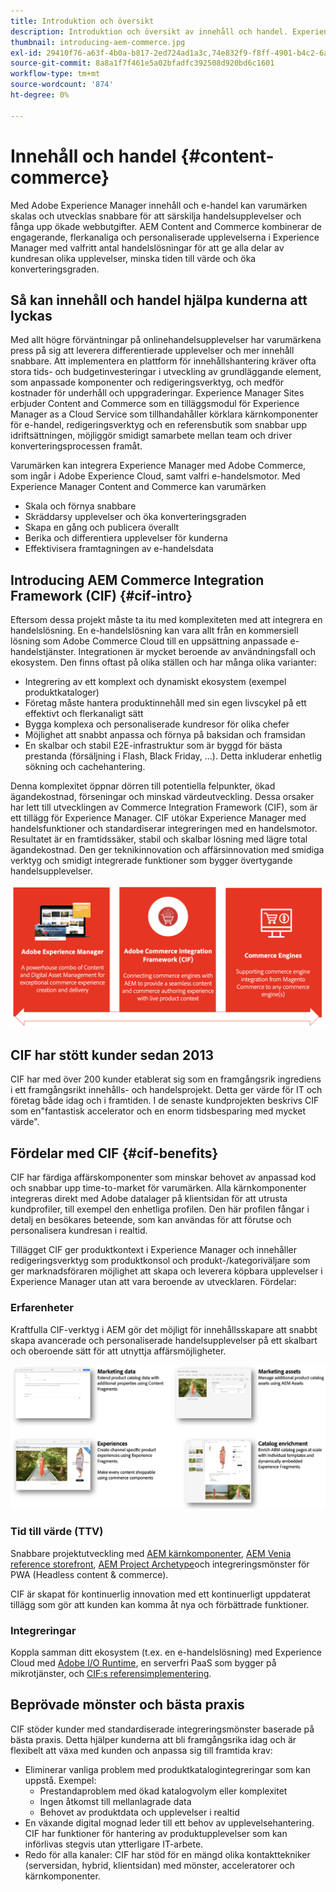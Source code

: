 ```yaml
---
title: Introduktion och översikt
description: Introduktion och översikt av innehåll och handel. Experience Manager Commerce Integration Framework (CIF) rekommenderas av Adobe för att integrera och utöka handelstjänster från Magento och andra tredjepartslösningar med Experience Cloud.
thumbnail: introducing-aem-commerce.jpg
exl-id: 29410f76-a63f-4b0a-b817-2ed724ad1a3c,74e832f9-f8ff-4901-b4c2-6a2862c51411
source-git-commit: 8a8a1f7f461e5a02bfadfc392508d920bd6c1601
workflow-type: tm+mt
source-wordcount: '874'
ht-degree: 0%

---
```


# Innehåll och handel {#content-commerce}

Med Adobe Experience Manager innehåll och e-handel kan varumärken skalas och utvecklas snabbare för att särskilja handelsupplevelser och fånga upp ökade webbutgifter. AEM Content and Commerce kombinerar de engagerande, flerkanaliga och personaliserade upplevelserna i Experience Manager med valfritt antal handelslösningar för att ge alla delar av kundresan olika upplevelser, minska tiden till värde och öka konverteringsgraden.

## Så kan innehåll och handel hjälpa kunderna att lyckas

Med allt högre förväntningar på onlinehandelsupplevelser har varumärkena press på sig att leverera differentierade upplevelser och mer innehåll snabbare. Att implementera en plattform för innehållshantering kräver ofta stora tids- och budgetinvesteringar i utveckling av grundläggande element, som anpassade komponenter och redigeringsverktyg, och medför kostnader för underhåll och uppgraderingar. Experience Manager Sites erbjuder Content and Commerce som en tilläggsmodul för Experience Manager as a Cloud Service som tillhandahåller körklara kärnkomponenter för e-handel, redigeringsverktyg och en referensbutik som snabbar upp idriftsättningen, möjliggör smidigt samarbete mellan team och driver konverteringsprocessen framåt.

Varumärken kan integrera Experience Manager med Adobe Commerce, som ingår i Adobe Experience Cloud, samt valfri e-handelsmotor. Med Experience Manager Content and Commerce kan varumärken

* Skala och förnya snabbare
* Skräddarsy upplevelser och öka konverteringsgraden
* Skapa en gång och publicera överallt
* Berika och differentiera upplevelser för kunderna
* Effektivisera framtagningen av e-handelsdata

## Introducing AEM Commerce Integration Framework (CIF) {#cif-intro}

Eftersom dessa projekt måste ta itu med komplexiteten med att integrera en handelslösning. En e-handelslösning kan vara allt från en kommersiell lösning som Adobe Commerce Cloud till en uppsättning anpassade e-handelstjänster. Integrationen är mycket beroende av användningsfall och ekosystem. Den finns oftast på olika ställen och har många olika varianter:

* Integrering av ett komplext och dynamiskt ekosystem (exempel produktkataloger)
* Företag måste hantera produktinnehåll med sin egen livscykel på ett effektivt och flerkanaligt sätt
* Bygga komplexa och personaliserade kundresor för olika chefer
* Möjlighet att snabbt anpassa och förnya på baksidan och framsidan
* En skalbar och stabil E2E-infrastruktur som är byggd för bästa prestanda (försäljning i Flash, Black Friday, ...). Detta inkluderar enhetlig sökning och cachehantering.

Denna komplexitet öppnar dörren till potentiella felpunkter, ökad ägandekostnad, förseningar och minskad värdeutveckling. Dessa orsaker har lett till utvecklingen av Commerce Integration Framework (CIF), som är ett tillägg för Experience Manager. CIF utökar Experience Manager med handelsfunktioner och standardiserar integreringen med en handelsmotor. Resultatet är en framtidssäker, stabil och skalbar lösning med lägre total ägandekostnad. Den ger teknikinnovation och affärsinnovation med smidiga verktyg och smidigt integrerade funktioner som bygger övertygande handelsupplevelser.

![CIF-element](./assets/CIF/CIF_Overview.png)

## CIF har stött kunder sedan 2013

CIF har med över 200 kunder etablerat sig som en framgångsrik ingrediens i ett framgångsrikt innehålls- och handelsprojekt. Detta ger värde för IT och företag både idag och i framtiden. I de senaste kundprojekten beskrivs CIF som en&quot;fantastisk accelerator och en enorm tidsbesparing med mycket värde&quot;.

## Fördelar med CIF {#cif-benefits}

CIF har färdiga affärskomponenter som minskar behovet av anpassad kod och snabbar upp time-to-market för varumärken. Alla kärnkomponenter integreras direkt med Adobe datalager på klientsidan för att utrusta kundprofiler, till exempel den enhetliga profilen. Den här profilen fångar i detalj en besökares beteende, som kan användas för att förutse och personalisera kundresan i realtid.

Tillägget CIF ger produktkontext i Experience Manager och innehåller redigeringsverktyg som produktkonsol och produkt-/kategoriväljare som ger marknadsföraren möjlighet att skapa och leverera köpbara upplevelser i Experience Manager utan att vara beroende av utvecklaren. Fördelar:

### Erfarenheter

Kraftfulla CIF-verktyg i AEM gör det möjligt för innehållsskapare att snabbt skapa avancerade och personaliserade handelsupplevelser på ett skalbart och oberoende sätt för att utnyttja affärsmöjligheter.

![CIF-element](./assets/CIF/CIF_Product_Experience_Management.png)

### Tid till värde (TTV)

Snabbare projektutveckling med [AEM kärnkomponenter](https://www.aemcomponents.dev/), [AEM Venia reference storefront](https://github.com/adobe/aem-cif-guides-venia), [AEM Project Archetype](https://experienceleague.adobe.com/docs/experience-manager-core-components/using/developing/archetype/overview.html)och integreringsmönster för PWA (Headless content &amp; commerce).

CIF är skapat för kontinuerlig innovation med ett kontinuerligt uppdaterat tillägg som gör att kunden kan komma åt nya och förbättrade funktioner.

### Integreringar

Koppla samman ditt ekosystem (t.ex. en e-handelslösning) med Experience Cloud med  [Adobe I/O Runtime](https://www.adobe.io/apis/experienceplatform/runtime.html), en serverfri PaaS som bygger på mikrotjänster, och [CIF:s referensimplementering](https://github.com/adobe/commerce-cif-graphql-integration-reference).

## Beprövade mönster och bästa praxis

CIF stöder kunder med standardiserade integreringsmönster baserade på bästa praxis. Detta hjälper kunderna att bli framgångsrika idag och är flexibelt att växa med kunden och anpassa sig till framtida krav:

* Eliminerar vanliga problem med produktkatalogintegreringar som kan uppstå. Exempel:
   * Prestandaproblem med ökad katalogvolym eller komplexitet
   * Ingen åtkomst till mellanlagrade data
   * Behovet av produktdata och upplevelser i realtid
* En växande digital mognad leder till ett behov av upplevelsehantering. CIF har funktioner för hantering av produktupplevelser som kan införlivas stegvis utan ytterligare IT-arbete.
* Redo för alla kanaler: CIF har stöd för en mängd olika kontakttekniker (serversidan, hybrid, klientsidan) med mönster, acceleratorer och kärnkomponenter.
